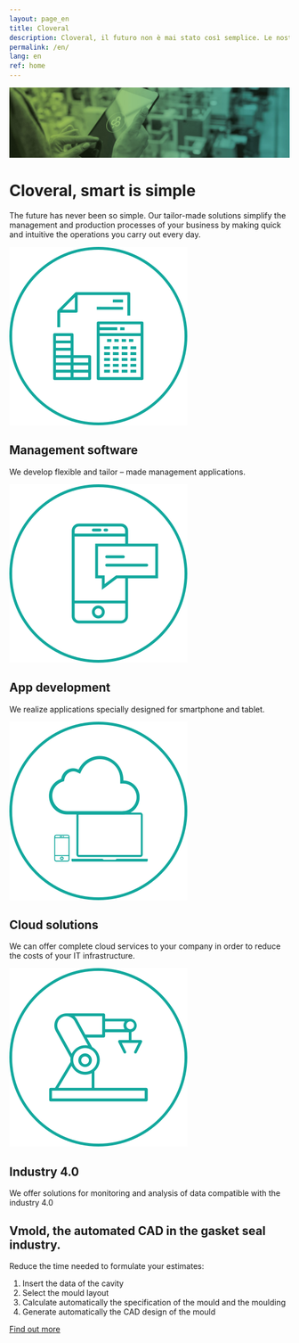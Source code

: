 ```yaml
---
layout: page_en
title: Cloveral
description: Cloveral, il futuro non è mai stato così semplice. Le nostre soluzioni, realizzate su misura, semplificano i processi gestionali e produttivi della tua attività rendendo veloci ed intuitive le operazioni che compi ogni giorno.
permalink: /en/
lang: en
ref: home
---
```

<div id="slider" class="slick-slider">
	<div class="slick">
		<div>
			<div class="color-slider"></div>
			<img class="bck-img" src="/img/slide/home/slider_home.jpg" alt="Cloveral">
		</div>
	</div>
</div>

<div class="intro-page transparent">
	<div class="wrap section">
		<h1>Cloveral, smart is simple</h1>
		<p>
			The future has never been so simple. Our tailor-made solutions simplify the management and production processes of your business by making quick and intuitive the operations you carry out every day.
		</p>
	</div>
</div>

<div class="intro-page">
    <div class="wrap section">
        <div class="grid text-center">
            <div class="four">
                <img class="icona-home" src="/img/icone/gestionali.svg" alt="Software Gestionali">
                <h2>Management software</h2>
                <p class="servizi-home">We develop flexible and tailor – made management applications.</p>
            </div>
            <div class="four">
                <img class="icona-home" src="/img/icone/applicazioni.svg" alt="Applicationi Android iOS">
                <h2>App development</h2>
                <p class="servizi-home">We realize applications specially designed for smartphone and tablet.</p>
            </div>
            <div class="four">
                <img class="icona-home" src="/img/icone/cloud.svg" alt="Soluzioni Cloud">
                <h2>Cloud solutions</h2>
                <p class="servizi-home">We can offer complete cloud services to your company in order to reduce the costs of your IT infrastructure.</p>
            </div>
            <div class="four">
                <img class="icona-home" src="/img/icone/automazione.svg" alt="Industria 4.0 - IoT">
                <h2>Industry 4.0</h2>
                <p class="servizi-home">We offer solutions for monitoring and analysis of data compatible with the industry 4.0</p>
            </div>
        </div>
    </div>
</div>

<div class="testo-immagine bg-gradient left">
    <div class="wrap">
        <div class="immagine" style="background-image: url(/img/home/img_home.jpg);"></div>
        <div class="testo">
            <div class="cont-testo">
                <h2>
                    Vmold, the automated CAD in the gasket seal industry.
                </h2>
                <p>
                    Reduce the time needed to formulate your estimates:
                    <ol>
                        <li>Insert the data of the cavity</li>
                        <li>Select the mould layout</li>
                        <li>Calculate automatically the specification of the mould and the moulding</li>
                        <li>Generate automatically the CAD design of the mould</li>
                    </ol>
                </p>
                <p class="link">
                    <a href="/vmold/" title="Scopri Vmold">Find out more</a>
                </p>
            </div>
        </div>
    </div>
</div>